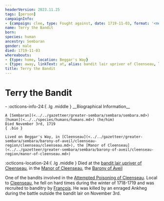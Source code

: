 ```yaml
---
headerVersion: 2023.11.25
tags: [person]
campaignInfo:
- {campaign: clee, type: Fought against, date: 1719-11-03, format: '<met:u> <person> <current:2q> on <target>'}
name: Terry the Bandit
born:
species: human
ancestry: Sembaran
gender: male
died: 1719-11-03
whereabouts:
- {type: home, location: Beggar's Way}
- {type: away, linkText: at, alias: bandit lair upriver of Cleenseau, location: Cleenseau, start: 1719-11-03}
title: Terry the Bandit
---
```

# Terry the Bandit
<div class="grid cards ext-narrow-margin ext-one-column" markdown>
- :octicons-info-24:{ .lg .middle } __Biographical Information__

    A [Sembaran](<../../gazetteer/greater-sembara/sembara/sembara.md>) [human](<../../species/humans/humans.md>) (he/him)  
    Died November 3rd, 1719  
    { .bio }

    Lived on Beggar's Way, in [Cleenseau](<../../gazetteer/greater-sembara/sembara/barony-of-aveil/cleenseau-region/cleenseau/cleenseau.md>), the [Manor of Cleenseau](<../../gazetteer/greater-sembara/sembara/barony-of-aveil/cleenseau-region/manor-of-cleenseau.md>)
</div>

:octicons-location-24:{ .lg .middle } Died at the [bandit lair upriver of Cleenseau](<../../gazetteer/greater-sembara/sembara/barony-of-aveil/cleenseau-region/cleenseau/cleenseau.md>), in the [Manor of Cleenseau](<../../gazetteer/greater-sembara/sembara/barony-of-aveil/cleenseau-region/manor-of-cleenseau.md>), the [Barony of Aveil](<../../gazetteer/greater-sembara/sembara/barony-of-aveil/barony-of-aveil.md>)



One of the bandits involved in the [Attempted Poisoning of Cleenseau](<../../events/1700s/1719/11/attempted-poisoning-of-cleenseau.md>). Local to [Cleenseau](<../../gazetteer/greater-sembara/sembara/barony-of-aveil/cleenseau-region/cleenseau/cleenseau.md>), he fell on hard times during the winter of 1718-1719 and was recruited to banditry by [François](<./francois-the-bandit.md>).  He was killed by an enraged Ankheg during the battle outside the bandit lair on November 3rd. 